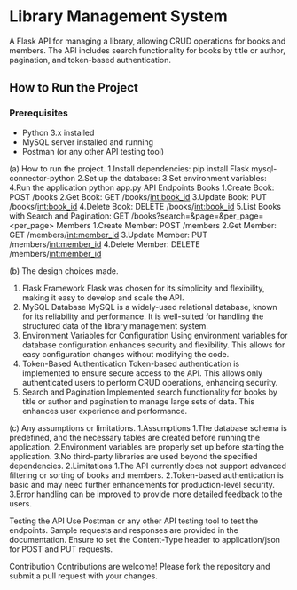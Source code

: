 # Library Management System

A Flask API for managing a library, allowing CRUD operations for books and members. The API includes search functionality for books by title or author, pagination, and token-based authentication.

## How to Run the Project

### Prerequisites
- Python 3.x installed
- MySQL server installed and running
- Postman (or any other API testing tool)


(a) How to run the project.
    1.Install dependencies:
        pip install Flask mysql-connector-python
    2.Set up the database:
    3.Set environment variables:
    4.Run the application
        python app.py
API Endpoints
Books
  1.Create Book: POST /books
  2.Get Book: GET /books/<int:book_id>
  3.Update Book: PUT /books/<int:book_id>
  4.Delete Book: DELETE /books/<int:book_id>
  5.List Books with Search and Pagination: GET /books?search=<query>&page=<page>&per_page=<per_page>
Members
  1.Create Member: POST /members
  2.Get Member: GET /members/<int:member_id>
  3.Update Member: PUT /members/<int:member_id>
  4.Delete Member: DELETE /members/<int:member_id>

(b) The design choices made.
  1. Flask Framework
    Flask was chosen for its simplicity and flexibility, making it easy to develop and scale the API.
  2. MySQL Database
    MySQL is a widely-used relational database, known for its reliability and performance. It is well-suited for handling the structured data of the library management system.
  3. Environment Variables for Configuration
    Using environment variables for database configuration enhances security and flexibility. This allows for easy configuration changes without modifying the code.
  4. Token-Based Authentication
    Token-based authentication is implemented to ensure secure access to the API. This allows only authenticated users to perform CRUD operations, enhancing security.
  5. Search and Pagination
    Implemented search functionality for books by title or author and pagination to manage large sets of data. This enhances user experience and performance.

(c) Any assumptions or limitations.
  1.Assumptions
     1.The database schema is predefined, and the necessary tables are created before running the application.
     2.Environment variables are properly set up before starting the application.
     3.No third-party libraries are used beyond the specified dependencies.
  2.Limitations
    1.The API currently does not support advanced filtering or sorting of books and members.
    2.Token-based authentication is basic and may need further enhancements for production-level security.
    3.Error handling can be improved to provide more detailed feedback to the users.

Testing the API
Use Postman or any other API testing tool to test the endpoints. Sample requests and responses are provided in the documentation. Ensure to set the Content-Type header to application/json for POST and PUT requests.

Contribution
Contributions are welcome! Please fork the repository and submit a pull request with your changes.
